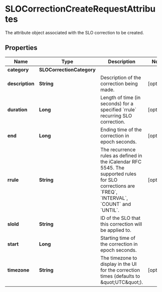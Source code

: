 # SLOCorrectionCreateRequestAttributes

The attribute object associated with the SLO correction to be created.

## Properties

| Name            | Type                      | Description                                                                                                                                                                             | Notes      |
| --------------- | ------------------------- | --------------------------------------------------------------------------------------------------------------------------------------------------------------------------------------- | ---------- |
| **category**    | **SLOCorrectionCategory** |                                                                                                                                                                                         |
| **description** | **String**                | Description of the correction being made.                                                                                                                                               | [optional] |
| **duration**    | **Long**                  | Length of time (in seconds) for a specified &#x60;rrule&#x60; recurring SLO correction.                                                                                                 | [optional] |
| **end**         | **Long**                  | Ending time of the correction in epoch seconds.                                                                                                                                         | [optional] |
| **rrule**       | **String**                | The recurrence rules as defined in the iCalendar RFC 5545. The supported rules for SLO corrections are &#x60;FREQ&#x60;, &#x60;INTERVAL&#x60;, &#x60;COUNT&#x60; and &#x60;UNTIL&#x60;. | [optional] |
| **sloId**       | **String**                | ID of the SLO that this correction will be applied to.                                                                                                                                  |
| **start**       | **Long**                  | Starting time of the correction in epoch seconds.                                                                                                                                       |
| **timezone**    | **String**                | The timezone to display in the UI for the correction times (defaults to \&quot;UTC\&quot;).                                                                                             | [optional] |
